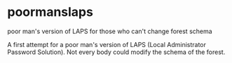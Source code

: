# poormanslaps
poor man's version of LAPS for those who can't change forest schema

A first attempt for a poor man's version of LAPS (Local Administrator Password Solution). Not every body could modify the schema of the forest.
